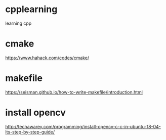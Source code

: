 # cpplearning
learning cpp 
# cmake
https://www.hahack.com/codes/cmake/ 

# makefile
https://seisman.github.io/how-to-write-makefile/introduction.html

# install opencv
http://techawarey.com/programming/install-opencv-c-c-in-ubuntu-18-04-lts-step-by-step-guide/
